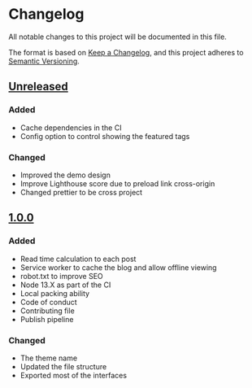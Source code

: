 # Changelog

All notable changes to this project will be documented in this file.

The format is based on [Keep a Changelog](https://keepachangelog.com/en/1.0.0/),
and this project adheres to [Semantic Versioning](https://semver.org/spec/v2.0.0.html).

## [Unreleased]

### Added

-   Cache dependencies in the CI
-   Config option to control showing the featured tags

### Changed

-   Improved the demo design
-   Improve Lighthouse score due to preload link cross-origin
-   Changed prettier to be cross project

## [1.0.0]

### Added

-   Read time calculation to each post
-   Service worker to cache the blog and allow offline viewing
-   robot.txt to improve SEO
-   Node 13.X as part of the CI
-   Local packing ability
-   Code of conduct
-   Contributing file
-   Publish pipeline

### Changed

-   The theme name
-   Updated the file structure
-   Exported most of the interfaces

[unreleased]: https://github.com/baradm100/gatsby-theme-admonation/compare/v1.0.0...HEAD
[1.0.0]: https://github.com/nehalist/gatsby-theme-nehalem/compare/master...baradm100:v1.0.0
